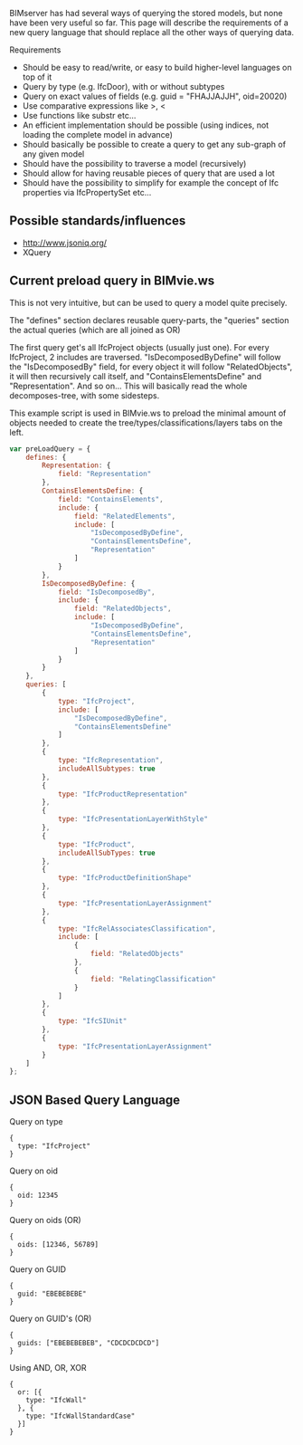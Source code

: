 BIMserver has had several ways of querying the stored models, but none have been very useful so far. This page will describe the requirements of a new query language that should replace all the other ways of querying data.

Requirements

- Should be easy to read/write, or easy to build higher-level languages on top of it
- Query by type (e.g. IfcDoor), with or without subtypes
- Query on exact values of fields (e.g. guid = "FHAJJAJJH", oid=20020)
- Use comparative expressions like >, <
- Use functions like substr etc...
- An efficient implementation should be possible (using indices, not loading the complete model in advance)
- Should basically be possible to create a query to get any sub-graph of any given model
- Should have the possibility to traverse a model (recursively)
- Should allow for having reusable pieces of query that are used a lot
- Should have the possibility to simplify for example the concept of Ifc properties via IfcPropertySet etc...

## Possible standards/influences
- http://www.jsoniq.org/
- XQuery

## Current preload query in BIMvie.ws

This is not very intuitive, but can be used to query a model quite precisely.

The "defines" section declares reusable query-parts, the "queries" section the actual queries (which are all joined as OR)

The first query get's all IfcProject objects (usually just one). For every IfcProject, 2 includes are traversed. "IsDecomposedByDefine" will follow the "IsDecomposedBy" field, for every object it will follow "RelatedObjects", it will then recursively call itself, and "ContainsElementsDefine" and "Representation". And so on... This will basically read the whole decomposes-tree, with some sidesteps.

This example script is used in BIMvie.ws to preload the minimal amount of objects needed to create the tree/types/classifications/layers tabs on the left.

```javascript
var preLoadQuery = {
	defines: {
		Representation: {
			field: "Representation"
		},
		ContainsElementsDefine: {
			field: "ContainsElements",
			include: {
				field: "RelatedElements",
				include: [
					"IsDecomposedByDefine",
					"ContainsElementsDefine",
					"Representation"
				]
			}
		},
		IsDecomposedByDefine: {
			field: "IsDecomposedBy",
			include: {
				field: "RelatedObjects",
				include: [
					"IsDecomposedByDefine",
					"ContainsElementsDefine",
					"Representation"
				]
			}
		}
	},
	queries: [
	    {
			type: "IfcProject",
			include: [
				"IsDecomposedByDefine",
				"ContainsElementsDefine"
			]
	    },
	    {
	    	type: "IfcRepresentation",
	    	includeAllSubtypes: true
	    },
	    {
	    	type: "IfcProductRepresentation"
	    },
	    {
	    	type: "IfcPresentationLayerWithStyle"
	    },
	    {
	    	type: "IfcProduct",
	    	includeAllSubTypes: true
	    },
	    {
	    	type: "IfcProductDefinitionShape"
	    },
	    {
	    	type: "IfcPresentationLayerAssignment"
	    },
	    {
	    	type: "IfcRelAssociatesClassification",
	    	include: [
	    		{
	    			field: "RelatedObjects"
	    		},
	    		{
	    			field: "RelatingClassification"
	    		}
	    	]
	    },
	    {
	    	type: "IfcSIUnit"
	    },
	    {
	    	type: "IfcPresentationLayerAssignment"
	    }
	]
};
```

## JSON Based Query Language

Query on type
```
{
  type: "IfcProject"
}
```

Query on oid
```
{
  oid: 12345
}
```

Query on oids (OR)
```
{
  oids: [12346, 56789]
}
```

Query on GUID
```
{
  guid: "EBEBEBEBE"
}
```

Query on GUID's (OR)
```
{
  guids: ["EBEBEBEBEB", "CDCDCDCDCD"]
}
```

Using AND, OR, XOR
```
{
  or: [{
    type: "IfcWall"
  }, {
    type: "IfcWallStandardCase"
  }]
}
```
